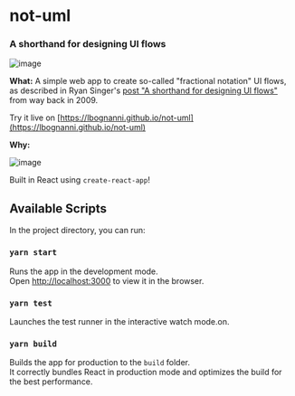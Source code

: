# not-uml
### A shorthand for designing UI flows


![image](https://user-images.githubusercontent.com/8505972/141524605-b7087001-3fa8-45a8-b7dd-b9f90390a19c.png)

**What:** A simple web app to create so-called "fractional notation" UI flows, as described in Ryan Singer's [post "A shorthand for designing UI flows"](https://signalvnoise.com/posts/1926-a-shorthand-for-designing-ui-flows) from way back in 2009. 

Try it live on [https://lbognanni.github.io/not-uml](https://lbognanni.github.io/not-uml)

**Why:** 


![image](https://user-images.githubusercontent.com/8505972/141524330-efa2f69e-8591-48a4-867f-a2d2afe0c303.png)

Built in React using `create-react-app`! 



## Available Scripts

In the project directory, you can run:

### `yarn start`

Runs the app in the development mode.\
Open [http://localhost:3000](http://localhost:3000) to view it in the browser.

### `yarn test`

Launches the test runner in the interactive watch mode.on.

### `yarn build`

Builds the app for production to the `build` folder.\
It correctly bundles React in production mode and optimizes the build for the best performance.
